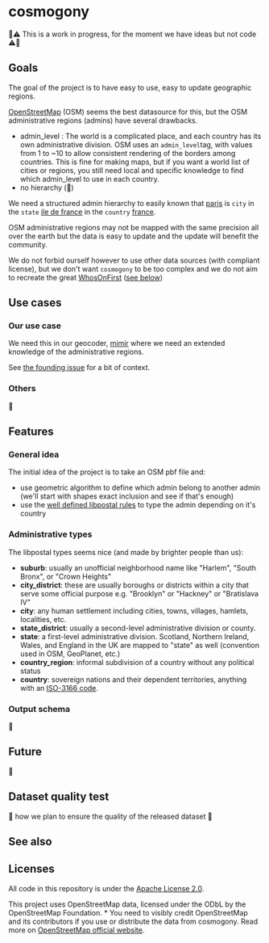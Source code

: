 # cosmogony

:construction::warning: This is a work in progress, for the moment we have ideas but not code :warning::construction:

##  Goals
The goal of the project is to have easy to use, easy to update geographic regions.

[OpenStreetMap](https://www.openstreetmap.org) (OSM) seems the best datasource for this, but the OSM administrative regions (admins) have several drawbacks.

 * admin_level : The world is a complicated place, and each country has its own administrative division. OSM uses an `admin_level`tag, with values from 1 to ~10 to allow consistent rendering of the borders among countries. This is fine for making maps, but if you want a world list of cities or regions, you still need local and specific knowledge to find which admin_level to use in each country.
 * no hierarchy (:construction:)

We need a structured admin hierarchy to easily known that [paris](https://www.openstreetmap.org/relation/7444) is `city` in the `state` [ile de france](https://www.openstreetmap.org/relation/8649) in the `country` [france](https://www.openstreetmap.org/relation/2202162).

OSM administrative regions may not be mapped with the same precision all over the earth but the data is easy to update and the update will benefit the community.

We do not forbid ourself however to use other data sources (with compliant license), but we don't want `cosmogony` to be too complex and we do not aim to recreate the great [WhosOnFirst](https://www.whosonfirst.org/) ([see below](#See-also))

## Use cases

### Our use case
We need this in our geocoder, [mimir](https://github.com/CanalTP/mimirsbrunn) where we need an extended knowledge of the administrative regions.

See [the founding issue](https://github.com/CanalTP/mimirsbrunn/issues/178) for a bit of context.

### Others
:construction:

## Features

### General idea
The initial idea of the project is to take an OSM pbf file and:
 * use geometric algorithm to define which admin belong to another admin (we'll start with shapes exact inclusion and see if that's enough)
 * use the [well defined libpostal rules](https://github.com/openvenues/libpostal/tree/master/resources/boundaries/osm) to type the admin depending on it's country

### Administrative types
The libpostal types seems nice (and made by brighter people than us):

- **suburb**: usually an unofficial neighborhood name like "Harlem", "South Bronx", or "Crown Heights"
- **city_district**: these are usually boroughs or districts within a city that serve some official purpose e.g. "Brooklyn" or "Hackney" or "Bratislava IV"
- **city**: any human settlement including cities, towns, villages, hamlets, localities, etc.
- **state_district**: usually a second-level administrative division or county.
- **state**: a first-level administrative division. Scotland, Northern Ireland, Wales, and England in the UK are mapped to "state" as well (convention used in OSM, GeoPlanet, etc.)
- **country_region**: informal subdivision of a country without any political status
- **country**: sovereign nations and their dependent territories, anything with an [ISO-3166 code](https://en.wikipedia.org/wiki/ISO_3166-1_alpha-2).

### Output schema
:construction:

## Future
:construction:

## Dataset quality test
:construction: how we plan to ensure the quality of the released dataset :construction:

## See also

## Licenses
All code in this repository is under the [Apache License 2.0](./LICENSE).

This project uses OpenStreetMap data, licensed under the ODbL by the OpenStreetMap Foundation. * You need to visibly credit OpenStreetMap and its contributors if you use or distribute the data from cosmogony.
Read more on [OpenStreetMap official website](https://www.openstreetmap.org/copyright).
